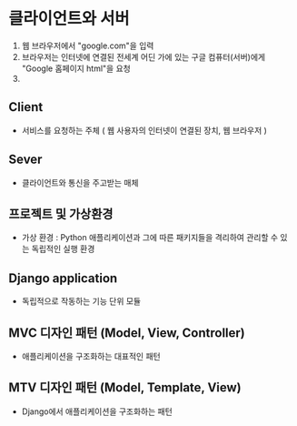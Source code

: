 # 클라이언트와 서버
 1. 웹 브라우저에서 "google.com"을 입력
 2. 브라우저는 인터넷에 연결된 전세계 어딘 가에 있는 구글 컴퓨터(서버)에게 "Google 홈페이지 html"을 요청
 3. 

## Client

 - 서비스를 요청하는 주체 ( 웹 사용자의 인터넷이 연결된 장치, 웹 브라우저 )

## Sever

 - 클라이언트와 통신을 주고받는 매체

## 프로젝트 및 가상환경

 - 가상 환경 : Python 애플리케이션과 그에 따른 패키지들을 격리하여 관리할 수 있는 독립적인 실행 환경

## Django application

 - 독립적으로 작동하는 기능 단위 모듈

## MVC 디자인 패턴 (Model, View, Controller)

 - 애플리케이션을 구조화하는 대표적인 패턴

## MTV 디자인 패턴 (Model, Template, View)

 - Django에서 애플리케이션을 구조화하는 패턴